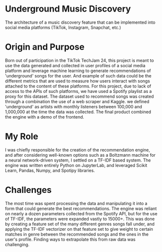 # Underground Music Discovery
The architecture of a music discovery feature that can be implemented into social media platforms (TikTok, Instagram, Snapchat, etc.) 

# Origin and Purpose
Born out of participation in the TikTok TechJam 24, this project is meant to use the data generated and collected in user profiles of a social media platform and leverage machine learning to generate recommendations of 'underground' songs for the user. And example of such data could be the different metrics that are used to measure how users interact with songs attached to the content of these platforms. For this project, due to lack of access to the APIs of such platforms, we have used a Spotify playlist as a proxy for this dataset. The dataset used to recommend songs was created through a combination the use of a web scraper and Kaggle. we defined 'underground' as artists with monthly listeners between 100,000 and 1,000,000 at the time the data was collected. The final product combined the engine with a demo of the frontend.

# My Role
I was chiefly responsible for the creation of the recommendation engine, and after considering well-known options such as a Boltzmann machine for a neural network-driven system, I settled on a TF-IDF based system. The engine was written entirely Python on JupyterLab, and leveraged Scikit Learn, Pandas, Numpy, and Spotipy libraries. 

# Challenges
The most time was spent processing the data and manipulating it into a form that could generate the best recommendations. The engine was reliant on nearly a dozen parameters collected from the Spotify API, but for the use of TF-IDF, the parameters were expanded vastly to 15000+. This was done by creating a feature set of the many different genres songs fall under, and applying the TF-IDF vectorizer on that feature set to give weight to certain matches in genre between the recommended songs and the ones in the user's profile. Finding ways to extrapolate this from raw data was challenging. 
